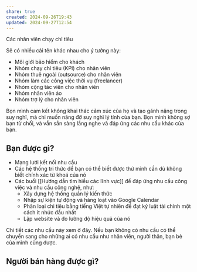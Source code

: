 ```yaml
---
share: true
created: 2024-09-26T19:43
updated: 2024-09-27T12:54
---
```

Các nhân viên chạy chỉ tiêu

Sẽ có nhiều cái tên khác nhau cho ý tưởng này:
- Môi giới bảo hiểm cho khách
- Nhóm chạy chỉ tiêu (KPI) cho nhân viên
- Nhóm thuê ngoài (outsource) cho nhân viên
- Nhóm làm các công việc thời vụ (freelancer)
- Nhóm cộng tác viên cho nhân viên
- Nhóm nhân viên ảo
- Nhóm trợ lý cho nhân viên



Bọn mình cam kết không khai thác cảm xúc của họ và tạo gánh nặng trong suy nghĩ, mà chỉ muốn nâng đỡ suy nghĩ lý tính của bạn. Bọn mình không sợ bạn từ chối, và vẫn sẵn sàng lắng nghe và đáp ứng các nhu cầu khác của bạn.

## Bạn được gì?
- Mạng lưới kết nối nhu cầu
- Các hệ thống tri thức để bạn có thể biết được thứ mình cần dù không biết chính xác từ khoá của nó
- Các buổi [[Hướng dẫn tìm hiểu các lĩnh vực]] để đáp ứng nhu cầu công việc và nhu cầu công nghệ, như:
    - Xây dựng hệ thống quản lý kiến thức 
    - Nhập sự kiện tự động và hàng loạt vào Google Calendar
    - Phân loại chi tiêu bằng tiếng Việt tự nhiên để đạt kỷ luật tài chính một cách ít nhức đầu nhất
    - Lập website và đo lường độ hiệu quả của nó

Chi tiết các nhu cầu này xem ở đây. Nếu bạn không có nhu cầu có thể chuyển sang cho những ai có nhu cầu như nhân viên, người thân, bạn bè của mình cũng được.

## Người bán hàng được gì?